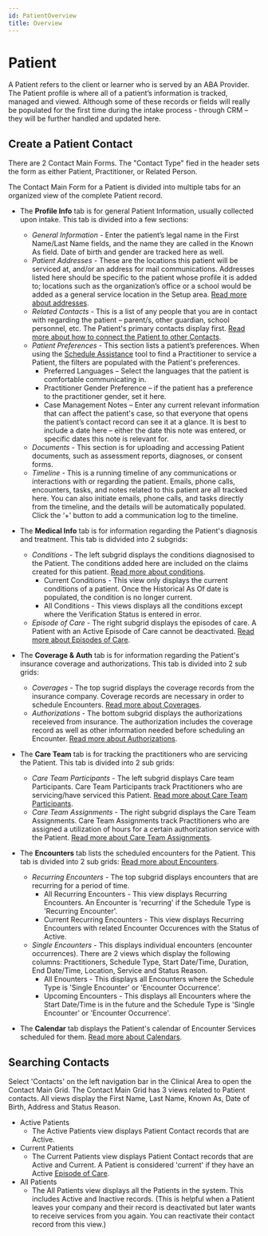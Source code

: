 ```yaml
---
id: PatientOverview
title: Overview
---
```


# Patient

A Patient refers to the client or learner who is served by an ABA Provider. The Patient profile is where all of a patient’s information is tracked, managed and viewed. Although some of these records or fields will really be populated for the first time during the intake process - through CRM – they will be further handled and updated here.

## Create a Patient Contact

There are 2 Contact Main Forms. The "Contact Type" fied in the header sets the form as either Patient, Practitioner, or Related Person.

The Contact Main Form for a Patient is divided into multiple tabs for an organized view of the complete Patient record.
- The **Profile Info** tab is for general Patient Information, usually collected upon intake. This tab is divided into a few sections:
    - *General Information* - Enter the patient’s legal name in the First Name/Last Name fields, and the name they are called in the Known As field. Date of birth and gender are tracked here as well.
    - *Patient Addresses* - These are the locations this patient will be serviced at, and/or an address for mail communications. Addresses listed here should be specific to the patient whose profile it is added to; locations such as the organization’s office or a school would be added as a general service location in the Setup area. [Read more about addresses](AdminSetup/Location.md). 
    - *Related Contacts* - This is a list of any people that you are in contact with regarding the patient – parent/s, other guardian, school personnel, etc. The Patient's primary contacts display first. [Read more about how to connect the Patient to other Contacts](Connection.md).
    - *Patient Preferences* - This section lists a patient’s preferences. When using the [Schedule Assistance](Scheduling/ScheduleAssistance.md) tool to find a Practitioner to service a Patient, the filters are populated with the Patient's preferences. 
        - Preferred Languages – Select the languages that the patient is comfortable communicating in.
        - Practitioner Gender Preference – if the patient has a preference to the practitioner gender, set it here.
        - Case Management Notes – Enter any current relevant information that can affect the patient's case, so that everyone that opens the patient’s contact record can see it at a glance. It is best to include a date here – either the date this note was entered, or specific dates this note is relevant for.
    - *Documents* - This section is for uploading and accessing Patient documents, such as assessment reports, diagnoses, or consent forms.
    - *Timeline* - This is a running timeline of any communications or interactions with or regarding the patient. Emails, phone calls, encounters, tasks, and notes related to this patient are all tracked here. You can also initiate emails, phone calls, and tasks directly from the timeline, and the details will be automatically populated. Click the ‘+’ button to add a communication log to the timeline.

        
- The **Medical Info** tab is for information regarding the Patient's diagnosis and treatment. This tab is didvided into 2 subgrids:
    - *Conditions* - The left subgrid displays the conditions diagnosised to the Patient. The conditions added here are included on the claims created for this patient. [Read more about conditions](Conditions.md).
        - Current Conditions - This view only displays the current conditions of a patient. Once the Historical As Of date is populated, the condition is no longer current. 
        - All Conditions - This views displays all the conditions except where the Verification Status is entered in error.
    - *Episode of Care* - The right subgrid displays the episodes of care. A Patient with an Active Episode of Care cannot be deactivated. [Read more about Episodes of Care](EpisodeOfCare.md).

- The **Coverage & Auth** tab is for information regarding the Patient's insurance coverage and authorizations. This tab is divided into 2 sub grids:
    - *Coverages* - The top sugrid displays the coverage records from the insurance company. Coverage records are necessary in order to schedule Encounters. [Read more about Coverages](Coverages.md).
    - *Authorizations* - The bottom subgrid displays the authorizations receieved from insurance. The authorization includes the coverage record as well as other information needed before scheduling an Encounter. [Read more about Authorizations](Authorization.md).
- The **Care Team** tab is for tracking the practitioners who are servicing the Patient. This tab is divided into 2 sub grids:
    - *Care Team Participants* - The left subgrid displays Care team Participants. Care Team Participants track Practitioners who are servicing/have serviced this Patient. [Read more about Care Team Participants](CareTeamParticipants.md).
    - *Care Team Assignments* - The right subgrid displays the Care Team Assignments. Care Team Assignments track Practitioners who are assigned a utilization of hours for a certain authorization service with the Patient. [Read more about Care Team Assignments](../Scheduling/CareTeamAssignments).

- The **Encounters** tab lists the scheduled encounters for the Patient. This tab is divided into 2 sub grids: [Read more about Encounters](../Scheduling/SingleEncounters).
    - *Recurring Encounters* - The top subgrid displays encounters that are recurring for a period of time. 
        - All Recurring Encounters - This view displays Recurring Encounters. An Encounter is 'recurring' if the Schedule Type is 'Recurring Encounter'. 
        - Current Recurring Encounters - This view displays Recurring Encounters with related Encounter Occurences with the Status of Active. 
    - *Single Encounters* - This displays individual encounters (encounter occurrences). There are 2 views which display the following columns: Practitioners, Schedule Type, Start Date/Time, Duration, End Date/Time, Location, Service and Status Reason. 
        - All Enounters - This displays all Encounters where the Schedule Type is 'Single Encounter' or 'Encounter Occurrence'.
        - Upcoming Encounters - This displays all Encounters where the Start Date/Time is in the future and the Schedule Type is 'Single Encounter' or 'Encounter Occurrence'.

- The **Calendar** tab displays the Patient's calendar of Encounter Services scheduled for them. [Read more about Calendars](Calendar.md).

## Searching Contacts

Select 'Contacts' on the left navigation bar in the Clinical Area to open the Contact Main Grid. The Contact Main Grid has 3 views related to Patient contacts. All views display the First Name, Last Name, Known As, Date of Birth, Address and Status Reason.  
- Active Patients
    - The Active Patients view displays Patient Contact records that are Active.
- Current Patients
    -  The Current Patients view displays Patient Contact records that are Active and Current. A Patient is considered 'current' if they have an Active [Episode of Care](EpisodeOfCare.md). 
- All Patients
    - The All Patients view displays all the Patients in the system. This includes Active and Inactive records. (This is helpful when a Patient leaves your company and their record is deactivated but later wants to receive services from you again. You can reactivate their contact record from this view.)


